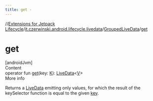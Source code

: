 ```yaml
---
title: get -
---
```

//[Extensions for Jetpack Lifecycle](../../../index.md)/[it.czerwinski.android.lifecycle.livedata](../index.md)/[GroupedLiveData](index.md)/[get](get.md)



# get  
[androidJvm]  
Content  
operator fun [get](get.md)(key: [K](index.md)): [LiveData](https://developer.android.com/reference/kotlin/androidx/lifecycle/LiveData.html)<[V](index.md)>  
More info  


Returns a [LiveData](https://developer.android.com/reference/kotlin/androidx/lifecycle/LiveData.html) emitting only values, for which the result of the keySelector function is equal to the given [key](get.md).

  



